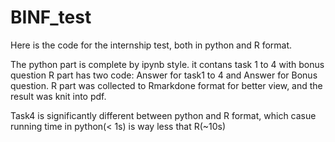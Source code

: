 # BINF_test

Here is the code for the internship test, both in python and R format. 

The python part is complete by ipynb style. it contans task 1 to 4 with bonus question
R part has two code: Answer for task1 to 4 and Answer for Bonus question.
R part was collected to Rmarkdone format for better view, and the result was knit into pdf.

Task4 is significantly different between python and R format, which casue running time in python(< 1s) is way less that R(~10s)
